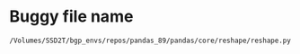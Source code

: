 # Buggy file name

```text
/Volumes/SSD2T/bgp_envs/repos/pandas_89/pandas/core/reshape/reshape.py
```

